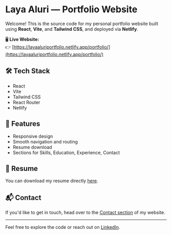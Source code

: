 # Laya Aluri — Portfolio Website

Welcome! This is the source code for my personal portfolio website built using **React**, **Vite**, and **Tailwind CSS**, and deployed via **Netlify**.

🖥️ **Live Website:**  
👉 [https://layaaluriportfolio.netlify.app/portfolio/](https://layaaluriportfolio.netlify.app/portfolio/)

## 🛠️ Tech Stack
- React
- Vite
- Tailwind CSS
- React Router
- Netlify

## 📁 Features
- Responsive design
- Smooth navigation and routing
- Resume download
- Sections for Skills, Education, Experience, Contact

## 📄 Resume
You can download my resume directly [here](https://layaaluriportfolio.netlify.app/portfolio/Laya_Aluri_Resume.pdf).

## 📬 Contact
If you'd like to get in touch, head over to the [Contact section](https://layaaluriportfolio.netlify.app/portfolio/contact) of my website.

---

Feel free to explore the code or reach out on [LinkedIn](https://www.linkedin.com/in/laya-aluri-790575183/).
